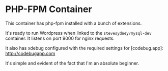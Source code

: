 # PHP-FPM Container

This container has php-fpm installed with a bunch of extensions.

It's ready to run Wordpress when linked to the `stevesydney/mysql-dev` container. It listens on port 9000 for nginx requests.

It also has xdebug configured with the required settings for [codebug.app]: http://codebugapp.com

It's simple and evident of the fact that I'm an absolute beginner.